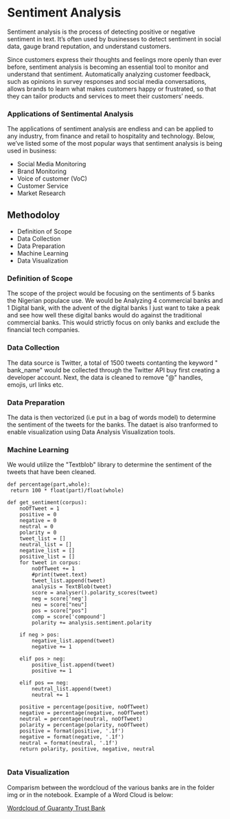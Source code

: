 # Sentiment Analysis
Sentiment analysis is the process of detecting positive or negative sentiment in text. It’s often used by businesses to detect sentiment in social data, gauge brand reputation, and understand customers.

Since customers express their thoughts and feelings more openly than ever before, sentiment analysis is becoming an essential tool to monitor and understand that sentiment. Automatically analyzing customer feedback, such as opinions in survey responses and social media conversations, allows brands to learn what makes customers happy or frustrated, so that they can tailor products and services to meet their customers’ needs.

### Applications of Sentimental Analysis 
The applications of sentiment analysis are endless and can be applied to any industry, from finance and retail to hospitality and technology. Below, we’ve listed some of the most popular ways that sentiment analysis is being used in business:

- Social Media Monitoring
- Brand Monitoring
- Voice of customer (VoC)
- Customer Service
- Market Research

## Methodoloy 
* Definition of Scope
* Data Collection 
* Data Preparation 
* Machine Learning
* Data Visualization

### Definition of Scope
The scope of the project would be focusing on the sentiments of 5 banks the Nigerian populace use. We would be Analyzing 4 commercial banks and 1 Digital bank, with the advent of the digital banks I just want to take a peak and see how well these digital banks would do against the traditional commercial banks. This would strictly focus on only banks and exclude the financial tech companies. 

### Data Collection
The data source is Twitter, a total of 1500 tweets contanting the keyword " bank_name" would be collected through the Twitter API buy first creating a developer account. Next, the data is cleaned to remove "@" handles, emojis, url links etc. 

### Data Preparation 
The data is then vectorized (i.e put in a bag of words model) to determine the sentiment of the tweets for the banks. The dataet is also tranformed to enable visualization using Data Analysis Visualization tools. 

### Machine Learning 
We would utilize the "Textblob" library to determine the sentiment of the tweets that have been cleaned.
```
def percentage(part,whole):
 return 100 * float(part)/float(whole)

def get_sentiment(corpus):
    noOfTweet = 1
    positive = 0
    negative = 0
    neutral = 0
    polarity = 0
    tweet_list = []
    neutral_list = []
    negative_list = []
    positive_list = []
    for tweet in corpus:
        noOfTweet += 1
        #print(tweet.text)
        tweet_list.append(tweet)
        analysis = TextBlob(tweet)
        score = analyser().polarity_scores(tweet)
        neg = score['neg']
        neu = score["neu"]
        pos = score["pos"]
        comp = score['compound']
        polarity += analysis.sentiment.polarity

    if neg > pos:
        negative_list.append(tweet)
        negative += 1
        
    elif pos > neg:
        positive_list.append(tweet)
        positive += 1

    elif pos == neg:
        neutral_list.append(tweet)
        neutral += 1
    
    positive = percentage(positive, noOfTweet)
    negative = percentage(negative, noOfTweet)
    neutral = percentage(neutral, noOfTweet)
    polarity = percentage(polarity, noOfTweet)
    positive = format(positive, '.1f')
    negative = format(negative, '.1f')
    neutral = format(neutral, '.1f')
    return polarity, positive, negative, neutral
 
```
### Data Visualization 
Comparism between the wordcloud of the various banks are in the folder img or in the notebook.
Example of a Word Cloud is below:

[Wordcloud of Guaranty Trust Bank]('https://github.com/toyinolape/Sentiment_analysis/img/review2')